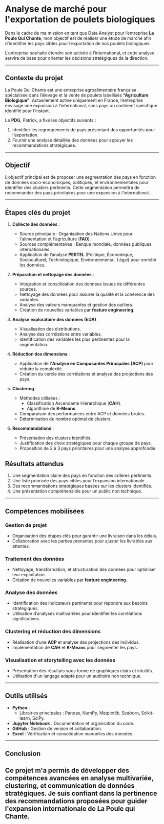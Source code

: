 # Analyse de marché pour l'exportation de poulets biologiques

Dans le cadre de ma mission en tant que Data Analyst pour l’entreprise **La Poule Qui Chante**, mon objectif est de réaliser une étude de marché afin d’identifier les pays cibles pour l’exportation de nos poulets biologiques.

L’entreprise souhaite étendre son activité à l’international, et cette analyse servira de base pour orienter les décisions stratégiques de la direction.

---

## Contexte du projet

La Poule Qui Chante est une entreprise agroalimentaire française spécialisée dans l’élevage et la vente de poulets labellisés **“Agriculture Biologique”**. Actuellement active uniquement en France, l’entreprise envisage une expansion à l’international, sans pays ou continent spécifique identifié pour l’instant.

Le **PDG**, Patrick, a fixé les objectifs suivants :
1. Identifier les regroupements de pays présentant des opportunités pour l’exportation.
2. Fournir une analyse détaillée des données pour appuyer les recommandations stratégiques.

---

## Objectif

L’objectif principal est de proposer une segmentation des pays en fonction de données socio-économiques, politiques, et environnementales pour identifier des clusters pertinents. Cette segmentation permettra de recommander des pays prioritaires pour une expansion à l'international.

---

## Étapes clés du projet

1. **Collecte des données** :
   - Source principale : Organisation des Nations Unies pour l'alimentation et l'agriculture (**FAO**).
   - Sources complémentaires : Banque mondiale, données publiques internationales.
   - Application de l’analyse **PESTEL** (Politique, Économique, Socioculturel, Technologique, Environnemental, Légal) pour enrichir les données.

2. **Préparation et nettoyage des données** :
   - Intégration et consolidation des données issues de différentes sources.
   - Nettoyage des données pour assurer la qualité et la cohérence des variables.
   - Analyse des valeurs manquantes et gestion des outliers.
   - Création de nouvelles variables par **feature engineering**.

3. **Analyse exploratoire des données (EDA)** :
   - Visualisation des distributions.
   - Analyse des corrélations entre variables.
   - Identification des variables les plus pertinentes pour la segmentation.

4. **Réduction des dimensions** :
   - Application de l'**Analyse en Composantes Principales (ACP)** pour réduire la complexité.
   - Création du cercle des corrélations et analyse des projections des pays.

5. **Clustering** :
   - Méthodes utilisées :
     - Classification Ascendante Hiérarchique (**CAH**).
     - Algorithme de **K-Means**.
   - Comparaison des performances entre ACP et données brutes.
   - Détermination du nombre optimal de clusters.

6. **Recommandations** :
   - Présentation des clusters identifiés.
   - Justification des choix stratégiques pour chaque groupe de pays.
   - Proposition de 2 à 3 pays prioritaires pour une analyse approfondie.

## Résultats attendus

1. Une segmentation claire des pays en fonction des critères pertinents.
2. Une liste priorisée des pays cibles pour l’expansion internationale.
3. Des recommandations stratégiques basées sur les clusters identifiés.
4. Une présentation compréhensible pour un public non technique.


---

## Compétences mobilisées

### Gestion de projet
- Organisation des étapes clés pour garantir une livraison dans les délais.
- Collaboration avec les parties prenantes pour ajuster les livrables aux attentes.

### Traitement des données
- Nettoyage, transformation, et structuration des données pour optimiser leur exploitation.
- Création de nouvelles variables par **feature engineering**.

### Analyse des données
- Identification des indicateurs pertinents pour répondre aux besoins stratégiques.
- Utilisation d’analyses multivariées pour identifier les corrélations significatives.

### Clustering et réduction des dimensions
- Réalisation d’une **ACP** et analyse des projections des individus.
- Implémentation de **CAH** et **K-Means** pour segmenter les pays.

### Visualisation et storytelling avec les données
- Présentation des résultats sous forme de graphiques clairs et intuitifs.
- Utilisation d'un langage adapté pour un auditoire non technique.

---

## Outils utilisés

- **Python** :
  - Librairies principales : Pandas, NumPy, Matplotlib, Seaborn, Scikit-learn, SciPy.
- **Jupyter Notebook** : Documentation et organisation du code.
- **GitHub** : Gestion de version et collaboration.
- **Excel** : Vérification et consolidation manuelles des données.

---
## Conclusion
Ce projet m'a permis de développer des compétences avancées en analyse multivariée, clustering, et communication de données stratégiques. Je suis confiant dans la pertinence des recommandations proposées pour guider l'expansion internationale de La Poule qui Chante.
---


